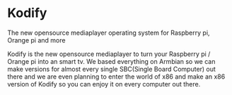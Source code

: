 # Kodify
The new opensource mediaplayer operating system for Raspberry pi, Orange pi and more

Kodify is the new opensource mediaplayer to turn your Raspberry pi / Orange pi into an smart tv.
We based everything on Armbian so we can make versions for almost every single SBC(Single Board Computer) out there and we are even planning to enter the world of x86 and make an x86 version of Kodify so you can enjoy it on every computer out there.
